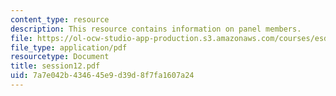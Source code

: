 ```yaml
---
content_type: resource
description: This resource contains information on panel members.
file: https://ol-ocw-studio-app-production.s3.amazonaws.com/courses/esd-141-technology-policy-negotiations-spring-2006/7a7e042b434645e9d39d8f7fa1607a24_session12.pdf
file_type: application/pdf
resourcetype: Document
title: session12.pdf
uid: 7a7e042b-4346-45e9-d39d-8f7fa1607a24
---
```

